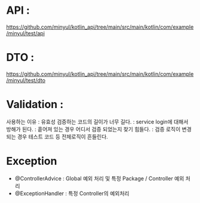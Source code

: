 
# API : 
https://github.com/minyul/kotlin_api/tree/main/src/main/kotlin/com/example/minyul/test/api
# DTO : 
https://github.com/minyul/kotlin_api/tree/main/src/main/kotlin/com/example/minyul/test/dto

# Validation :
사용하는 이유 
: 유효성 검증하는 코드의 길이가 너무 길다.
: service login에 대해서 방해가 된다.
: 흩어져 있는 경우 어디서 검증 되었는지 찾기 힘들다.
: 검증 로직이 변경되는 경우 테스트 코드 등 전체로직이 흔들린다.

# Exception
- @ControllerAdvice : Global 예외 처리 및 특정  Package / Controller 예외 처리
- @ExceptionHandler : 특정 Controller의 예외처리